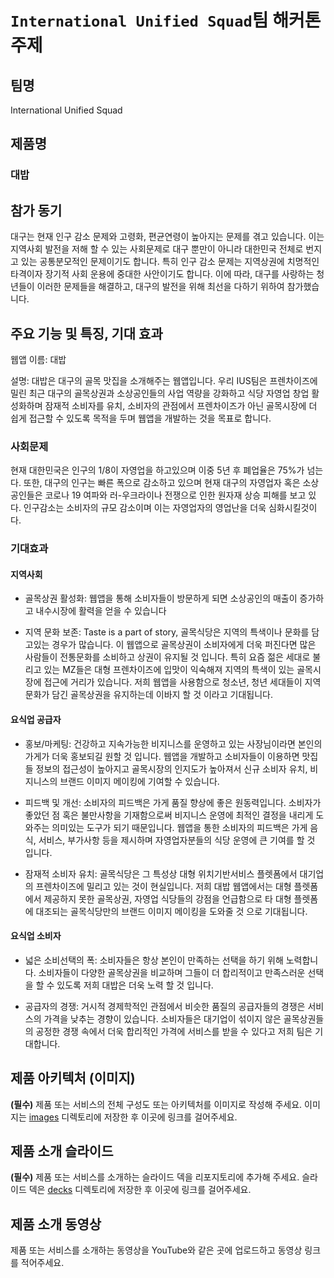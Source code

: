 # `International Unified Squad`팀 해커톤 주제

## 팀명

International Unified Squad

## 제품명

### 대밥

## 참가 동기

대구는 현재 인구 감소 문제와 고령화, 편균연령이 높아지는 문제를 겪고 있습니다. 이는 지역사회 발전을 저해 할 수 있는 사회문제로 대구 뿐만이 아니라 대한민국 전체로 번지고 있는 공통분모적인 문제이기도 합니다. 특히 인구 감소 문제는 지역상권에 치명적인 타격이자 장기적 사회 운용에 중대한 사안이기도 합니다. 이에 따라, 대구를 사랑하는 청년들이 이러한 문제들을 해결하고, 대구의 발전을 위해 최선을 다하기 위하여 참가했습니다.

## 주요 기능 및 특징, 기대 효과

웹앱 이름: 대밥

설명: 대밥은 대구의 골목 맛집을 소개해주는 웹앱입니다. 우리 IUS팀은 프렌차이즈에 밀린 최근 대구의 골목상권과 소상공인들의 사업 역량을 강화하고 식당 자영업 창업 활성화하며 잠재적 소비자를 유치, 소비자의 관점에서 프렌차이즈가 아닌 골목시장에 더 쉽게 접근할 수 있도록 목적을 두며 웹앱을 개발하는 것을 목표로 합니다.

### 사회문제

현재 대한민국은 인구의 1/8이 자영업을 하고있으며 이중 5년 후 폐업율은 75%가 넘는다. 또한, 대구의 인구는 빠른 폭으로 감소하고 있으며 현재 대구의 자영업자 혹은 소상공인들은 코로나 19 여파와 러-우크라이나 전쟁으로 인한 원자재 상승 피해를 보고 있다. 인구감소는 소비자의 규모 감소이며 이는 자영업자의 영업난을 더욱 심화시킬것이다.

### 기대효과

#### 지역사회

- 골목상권 활성화: 웹앱을 통해 소비자들이 방문하게 되면 소상공인의 매출이 증가하고 내수시장에 활력을 얻을 수 있습니다

- 지역 문화 보존: Taste is a part of story, 골목식당은 지역의 특색이나 문화를 담고있는 경우가 많습니다. 이 웹앱으로 골목상권이 소비자에게 더욱 퍼진다면 많은 사람들이 전통문화를 소비하고 상권이 유지될 것 입니다. 특히 요즘 젊은 세대로 불리고 있는 MZ들은 대형 프렌차이즈에 입맛이 익숙해져 지역의 특색이 있는 골목시장에 접근에 거리가 있습니다. 저희 웹앱을 사용함으로 청소년, 청년 세대들이 지역 문화가 담긴 골목상권을 유지하는데 이바지 할 것 이라고 기대됩니다.


#### 요식업 공급자

- 홍보/마케팅: 건강하고 지속가능한 비지니스를 운영하고 있는 사장님이라면 본인의 가게가 더욱 홍보되길 원할 것 입니다. 웹앱을 개발하고 소비자들이 이용하면 맛집들 정보의 접근성이 높아지고 골목시장의 인지도가 높아져서 신규 소비자 유치, 비지니스의 브랜드 이미지 메이킹에 기여할 수 있습니다.

- 피드백 및 개선: 소비자의 피드백은 가게 품질 향상에 좋은 원동력입니다. 소비자가 좋았던 점 혹은 불만사항을 기재함으로써 비지니스 운영에 최적인 결정을 내리게 도와주는 의미있는 도구가 되기 때문입니다. 웹앱을 통한 소비자의 피드백은 가게 음식, 서비스, 부가사항 등을 제시하며 자영업자분들의 식당 운영에 큰 기여를 할 것 입니다.

- 잠재적 소비자 유치: 골목식당은 그 특성상 대형 위치기반서비스 플렛폼에서 대기업의 프렌차이즈에 밀리고 있는 것이 현실입니다. 저희 대밥 웹앱에서는 대형 플렛폼에서 제공하지 못한 골목상권, 자영업 식당들의 강점을 언급함으로 타 대형 플렛폼에 대조되는 골목식당만의 브랜드 이미지 메이킹을 도와줄 것 으로 기대됩니다.


#### 요식업 소비자

- 넓은 소비선택의 폭: 소비자들은 항상 본인이 만족하는 선택을 하기 위해 노력합니다. 소비자들이 다양한 골목상권을 비교하며 그들이 더 합리적이고 만족스러운 선택을 할 수 있도록 저희 대밥은 더욱 노력 할 것 입니다.

- 공급자의 경쟁: 거시적 경제학적인 관점에서 비슷한 품질의 공급자들의 경쟁은 서비스의 가격을 낮추는 경향이 있습니다. 소비자들은 대기업이 섞이지 않은 골목상권들의 공정한 경쟁 속에서 더욱 합리적인 가격에 서비스를 받을 수 있다고 저희 팀은 기대합니다. 

## 제품 아키텍처 (이미지)

**(필수)** 제품 또는 서비스의 전체 구성도 또는 아키텍처를 이미지로 작성해 주세요. 이미지는 [images](images/infra.png) 디렉토리에 저장한 후 이곳에 링크를 걸어주세요.


## 제품 소개 슬라이드

**(필수)** 제품 또는 서비스를 소개하는 슬라이드 덱을 리포지토리에 추가해 주세요. 슬라이드 덱은 [decks](./decks) 디렉토리에 저장한 후 이곳에 링크를 걸어주세요.

## 제품 소개 동영상

제품 또는 서비스를 소개하는 동영상을 YouTube와 같은 곳에 업로드하고 동영상 링크를 적어주세요.
